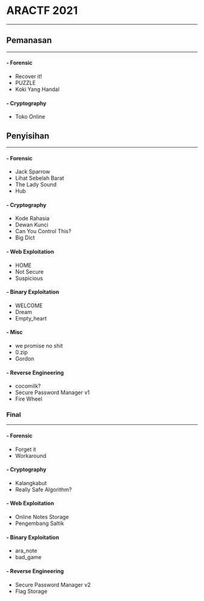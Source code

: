 # ARACTF 2021 
---

## Pemanasan
---
#### - Forensic
- Recover it!
- PUZZLE
- Koki Yang Handal
#### - Cryptography
- Toko Online

## Penyisihan
---
#### - Forensic
- Jack Sparrow
- Lihat Sebelah Barat
- The Lady Sound
- Hub
#### - Cryptography
- Kode Rahasia
- Dewan Kunci
- Can You Control This?
- Big Dict
#### - Web Exploitation
- HOME
- Not Secure
- Suspicious
#### - Binary Exploitation
- WELCOME
- Dream
- Empty_heart
#### - Misc
- we promise no shit
- 0.zip
- Gordon
#### - Reverse Engineering
- cocomilk?
- Secure Password Manager v1
- Fire Wheel
### Final
---
#### - Forensic
- Forget it
- Workaround
#### - Cryptography
- Kalangkabut
- Really Safe Algorithm?
#### - Web Exploitation
- Online Notes Storage
- Pengembang Saltik
#### - Binary Exploitation
- ara_note
- bad_game
#### - Reverse Engineering
- Secure Password Manager v2
- Flag Storage